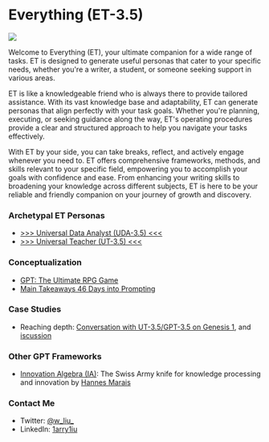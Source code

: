 # Everything (ET-3.5)

![](https://github.com/1arry1iu/everything/blob/main/ET_Avatar.png)

Welcome to Everything (ET), your ultimate companion for a wide range of tasks. ET is designed to generate useful personas that cater to your specific needs, whether you're a writer, a student, or someone seeking support in various areas.

ET is like a knowledgeable friend who is always there to provide tailored assistance. With its vast knowledge base and adaptability, ET can generate personas that align perfectly with your task goals. Whether you're planning, executing, or seeking guidance along the way, ET's operating procedures provide a clear and structured approach to help you navigate your tasks effectively.

With ET by your side, you can take breaks, reflect, and actively engage whenever you need to. ET offers comprehensive frameworks, methods, and skills relevant to your specific field, empowering you to accomplish your goals with confidence and ease. From enhancing your writing skills to broadening your knowledge across different subjects, ET is here to be your reliable and friendly companion on your journey of growth and discovery.

### Archetypal ET Personas

- [>>> Universal Data Analyst (UDA-3.5) <<<](https://chat.openai.com/share/d0cbbb58-1508-4505-8868-fdff73fa04bd)
- [>>> Universal Teacher (UT-3.5) <<<](https://chat.openai.com/share/20ca5968-13ea-4b70-b58c-3ecd4682820e)

### Conceptualization

- [GPT: The Ultimate RPG Game](https://github.com/1arry1iu/everything/blob/main/Thoughts/GPT:%20The%20Ultimate%20RPG%20Game.md)
- [Main Takeaways 46 Days into Prompting](https://github.com/1arry1iu/everything/blob/main/Thoughts/Main%20Takeaways%2046%20Days%20into%20Prompting.md)

### Case Studies

- Reaching depth: [Conversation with UT-3.5/GPT-3.5 on Genesis 1](https://github.com/1arry1iu/everything/blob/main/Case%20Studies/Depth/Conversation%20with%20Bible%20Teacher.md), and [iscussion](https://twitter.com/w_liu_/status/1679690464394620929)

### Other GPT Frameworks

- [Innovation Algebra (IA)](https://github.com/hannes-marais/innovation-algebra): The Swiss Army knife for knowledge processing and innovation by [Hannes Marais](https://twitter.com/HiDeeeps)

### Contact Me

- Twitter: [@w_liu_](https://twitter.com/w_liu_)
- LinkedIn: [1arry1iu](https://www.linkedin.com/in/1arry1iu/)
